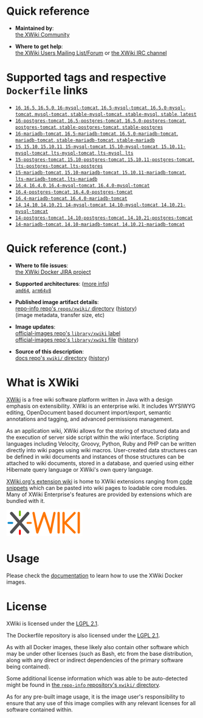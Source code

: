 <!--

********************************************************************************

WARNING:

    DO NOT EDIT "xwiki/README.md"

    IT IS AUTO-GENERATED

    (from the other files in "xwiki/" combined with a set of templates)

********************************************************************************

-->

# Quick reference

-	**Maintained by**:  
	[the XWiki Community](https://github.com/xwiki-contrib/docker-xwiki)

-	**Where to get help**:  
	[the XWiki Users Mailing List/Forum](http://dev.xwiki.org/xwiki/bin/view/Community/MailingLists) or [the XWiki IRC channel](http://dev.xwiki.org/xwiki/bin/view/Community/IRC)

# Supported tags and respective `Dockerfile` links

-	[`16`, `16.5`, `16.5.0`, `16-mysql-tomcat`, `16.5-mysql-tomcat`, `16.5.0-mysql-tomcat`, `mysql-tomcat`, `stable-mysql-tomcat`, `stable-mysql`, `stable`, `latest`](https://github.com/xwiki-contrib/docker-xwiki/blob/4607590e83350fd4feafde4cebcca7ad9f8485a9/16/mysql-tomcat/Dockerfile)
-	[`16-postgres-tomcat`, `16.5-postgres-tomcat`, `16.5.0-postgres-tomcat`, `postgres-tomcat`, `stable-postgres-tomcat`, `stable-postgres`](https://github.com/xwiki-contrib/docker-xwiki/blob/4607590e83350fd4feafde4cebcca7ad9f8485a9/16/postgres-tomcat/Dockerfile)
-	[`16-mariadb-tomcat`, `16.5-mariadb-tomcat`, `16.5.0-mariadb-tomcat`, `mariadb-tomcat`, `stable-mariadb-tomcat`, `stable-mariadb`](https://github.com/xwiki-contrib/docker-xwiki/blob/4607590e83350fd4feafde4cebcca7ad9f8485a9/16/mariadb-tomcat/Dockerfile)
-	[`15`, `15.10`, `15.10.11`, `15-mysql-tomcat`, `15.10-mysql-tomcat`, `15.10.11-mysql-tomcat`, `lts-mysql-tomcat`, `lts-mysql`, `lts`](https://github.com/xwiki-contrib/docker-xwiki/blob/e8e71bdac0660dd1a523c225860722ba05043075/15/mysql-tomcat/Dockerfile)
-	[`15-postgres-tomcat`, `15.10-postgres-tomcat`, `15.10.11-postgres-tomcat`, `lts-postgres-tomcat`, `lts-postgres`](https://github.com/xwiki-contrib/docker-xwiki/blob/e8e71bdac0660dd1a523c225860722ba05043075/15/postgres-tomcat/Dockerfile)
-	[`15-mariadb-tomcat`, `15.10-mariadb-tomcat`, `15.10.11-mariadb-tomcat`, `lts-mariadb-tomcat`, `lts-mariadb`](https://github.com/xwiki-contrib/docker-xwiki/blob/e8e71bdac0660dd1a523c225860722ba05043075/15/mariadb-tomcat/Dockerfile)
-	[`16.4`, `16.4.0`, `16.4-mysql-tomcat`, `16.4.0-mysql-tomcat`](https://github.com/xwiki-contrib/docker-xwiki/blob/4607590e83350fd4feafde4cebcca7ad9f8485a9/16.4/mysql-tomcat/Dockerfile)
-	[`16.4-postgres-tomcat`, `16.4.0-postgres-tomcat`](https://github.com/xwiki-contrib/docker-xwiki/blob/4607590e83350fd4feafde4cebcca7ad9f8485a9/16.4/postgres-tomcat/Dockerfile)
-	[`16.4-mariadb-tomcat`, `16.4.0-mariadb-tomcat`](https://github.com/xwiki-contrib/docker-xwiki/blob/4607590e83350fd4feafde4cebcca7ad9f8485a9/16.4/mariadb-tomcat/Dockerfile)
-	[`14`, `14.10`, `14.10.21`, `14-mysql-tomcat`, `14.10-mysql-tomcat`, `14.10.21-mysql-tomcat`](https://github.com/xwiki-contrib/docker-xwiki/blob/ffbda2123e322160254f342751bce9b978412e5f/14/mysql-tomcat/Dockerfile)
-	[`14-postgres-tomcat`, `14.10-postgres-tomcat`, `14.10.21-postgres-tomcat`](https://github.com/xwiki-contrib/docker-xwiki/blob/ffbda2123e322160254f342751bce9b978412e5f/14/postgres-tomcat/Dockerfile)
-	[`14-mariadb-tomcat`, `14.10-mariadb-tomcat`, `14.10.21-mariadb-tomcat`](https://github.com/xwiki-contrib/docker-xwiki/blob/ffbda2123e322160254f342751bce9b978412e5f/14/mariadb-tomcat/Dockerfile)

# Quick reference (cont.)

-	**Where to file issues**:  
	[the XWiki Docker JIRA project](http://jira.xwiki.org/browse/XDOCKER)

-	**Supported architectures**: ([more info](https://github.com/docker-library/official-images#architectures-other-than-amd64))  
	[`amd64`](https://hub.docker.com/r/amd64/xwiki/), [`arm64v8`](https://hub.docker.com/r/arm64v8/xwiki/)

-	**Published image artifact details**:  
	[repo-info repo's `repos/xwiki/` directory](https://github.com/docker-library/repo-info/blob/master/repos/xwiki) ([history](https://github.com/docker-library/repo-info/commits/master/repos/xwiki))  
	(image metadata, transfer size, etc)

-	**Image updates**:  
	[official-images repo's `library/xwiki` label](https://github.com/docker-library/official-images/issues?q=label%3Alibrary%2Fxwiki)  
	[official-images repo's `library/xwiki` file](https://github.com/docker-library/official-images/blob/master/library/xwiki) ([history](https://github.com/docker-library/official-images/commits/master/library/xwiki))

-	**Source of this description**:  
	[docs repo's `xwiki/` directory](https://github.com/docker-library/docs/tree/master/xwiki) ([history](https://github.com/docker-library/docs/commits/master/xwiki))

# What is XWiki

[XWiki](http://xwiki.org) is a free wiki software platform written in Java with a design emphasis on extensibility. XWiki is an enterprise wiki. It includes WYSIWYG editing, OpenDocument based document import/export, semantic annotations and tagging, and advanced permissions management.

As an application wiki, XWiki allows for the storing of structured data and the execution of server side script within the wiki interface. Scripting languages including Velocity, Groovy, Python, Ruby and PHP can be written directly into wiki pages using wiki macros. User-created data structures can be defined in wiki documents and instances of those structures can be attached to wiki documents, stored in a database, and queried using either Hibernate query language or XWiki's own query language.

[XWiki.org's extension wiki](http://extensions.xwiki.org) is home to XWiki extensions ranging from [code snippets](http://snippets.xwiki.org) which can be pasted into wiki pages to loadable core modules. Many of XWiki Enterprise's features are provided by extensions which are bundled with it.

![logo](https://raw.githubusercontent.com/docker-library/docs/6fb07a8dacbad5cc548b87e4c267823a4aa98660/xwiki/logo.png)

# Usage

Please check the [documentation](https://github.com/xwiki-contrib/docker-xwiki/blob/master/README.md) to learn how to use the XWiki Docker images.

# License

XWiki is licensed under the [LGPL 2.1](https://github.com/xwiki-contrib/docker-xwiki/blob/master/LICENSE).

The Dockerfile repository is also licensed under the [LGPL 2.1](https://github.com/xwiki-contrib/docker-xwiki/blob/master/LICENSE).

As with all Docker images, these likely also contain other software which may be under other licenses (such as Bash, etc from the base distribution, along with any direct or indirect dependencies of the primary software being contained).

Some additional license information which was able to be auto-detected might be found in [the `repo-info` repository's `xwiki/` directory](https://github.com/docker-library/repo-info/tree/master/repos/xwiki).

As for any pre-built image usage, it is the image user's responsibility to ensure that any use of this image complies with any relevant licenses for all software contained within.
